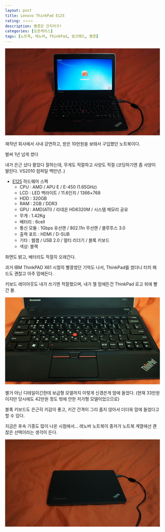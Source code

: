 ```yaml
---
layout: post
title: Lenovo ThinkPad E125
rating: ⭐️⭐️⭐️⭐️
description: 빨콩은 간지라구!
categories: [오픈케이스]
tags: [노트북, 레노버, ThinkPad, 씽크패드, 빨콩]
---
```


![E125](../../images/2013/e125_01.jpg)

재작년 회사에서 사내 강연하고, 받은 10만원을 보태서 구입했던 노트북이다.

벌써 1년 넘게 썼다

내가 은근 샀다 팔았다 잘하는데, 무게도 적절하고 사양도 적절 (코딩하기엔 좀 사양이 딸린다. VS2010 컴파일 백만년..)

* [E125](http://prod.danawa.com/info/?pcode=1486243&cate1=860&cate2=869&cate3=10586&cate4=0)
하드웨어 스펙
  * CPU : AMD / APU E / E-450 (1.65GHz)
  * LCD : LED 백라이트 / 11.6인치 / 1366×768
  * HDD : 320GB
  * RAM : 2GB / DDR3
  * GPU : AMD(ATI) / 라데온 HD6320M / 시스템 메모리 공유
  * 무게 : 1.42Kg
  * 배터리 : 6cell
  * 통신 모듈 : 1Gbps 유선랜 / 802.11n 무선랜 / 블루투스 3.0
  * 출력 포트 : HDMI / D-SUB
  * 기타 :  웹캠 / USB 2.0 / 멀티 리더기 / 블록 키보드
  * 색상: 블랙


화면도 밝고, 배터리도 적절히 오래간다.

과거 IBM ThinkPAD X61 시절의 빨콩썼던 기억도 나서, ThinkPad를 썼더니 터치 패드도 괜찮고 아주 맘에든다.

키보드 레이아웃도 내가 쓰기엔 적절했으며, 내가 젤 맘에든건 ThinkPad 로고 위에 빨간 불.

![E125](../../images/2013/e125_02.jpg)

별거 아닌 디테일이긴한데 보급형 모델까지 이렇게 신경쓴게 맘에 들었다. (현재 33만원이지만 당시에도 42만원 정도 밖에 안한 저가형 모델이었으므로)

블록 키보드도 은근히 키감이 좋고, 키간 간격이 그리 좁지 않아서 더더욱 맘에 들었다고 할 수 있다.

지금은 후속 기종도 많이 나온 시점에서… 레노버 노트북이 중저가 노트북 계열에선 괜찮은 선택이라는 생각이 든다.

![E125](../../images/2013/e125_03.jpg)
